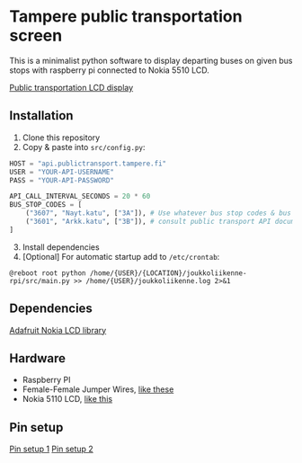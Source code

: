 # Tampere public transportation screen

This is a minimalist python software to display departing buses on given bus stops with raspberry pi connected to Nokia 5510 LCD.

[Public transportation LCD display](doc/img1.jpg)

## Installation

1. Clone this repository
2. Copy & paste into `src/config.py`:
```python
HOST = "api.publictransport.tampere.fi"
USER = "YOUR-API-USERNAME"
PASS = "YOUR-API-PASSWORD"

API_CALL_INTERVAL_SECONDS = 20 * 60
BUS_STOP_CODES = [
    ("3607", "Nayt.katu", ["3A"]), # Use whatever bus stop codes & bus line numbers here,
    ("3601", "Arkk.katu", ["3B"]), # consult public transport API documentation for all codes
]
```
3. Install dependencies
4. [Optional] For automatic startup add to `/etc/crontab`:
```
@reboot root python /home/{USER}/{LOCATION}/joukkoliikenne-rpi/src/main.py >> /home/{USER}/joukkoliikenne.log 2>&1
```

## Dependencies

[Adafruit Nokia LCD library](https://github.com/adafruit/Adafruit_Nokia_LCD)

## Hardware

- Raspberry PI
- Female-Female Jumper Wires, [like these](http://www.dx.com/p/diy-female-to-female-dupont-breadboard-jumper-wires-black-multi-color-40-pcs-10cm-343484)
- Nokia 5110 LCD, [like this](https://www.adafruit.com/product/338)

## Pin setup

[Pin setup 1](doc/img2.jpg)
[Pin setup 2](doc/img3.jpg)

